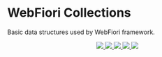 # WebFiori Collections

Basic data structures used by WebFiori framework.

<p align="center">
  <a href="https://travis-ci.com/github/WebFiori/collections">
    <img src="https://travis-ci.com/WebFiori/collections.svg?branch=master">
  </a>
  <a href="https://codecov.io/gh/WebFiori/collections">
    <img src="https://codecov.io/gh/WebFiori/collections/branch/master/graph/badge.svg" />
  </a>
  <a href="https://sonarcloud.io/dashboard?id=WebFiori_collections">
      <img src="https://sonarcloud.io/api/project_badges/measure?project=WebFiori_collections&metric=alert_status" />
  </a>
  <a href="https://github.com/WebFiori/collections/releases">
      <img src="https://img.shields.io/github/release/WebFiori/collections.svg?label=latest" />
  </a>
  <a href="https://packagist.org/packages/webfiori/collections">
      <img src="https://img.shields.io/packagist/dt/webfiori/collections?color=light-green">
  </a>
</p>
